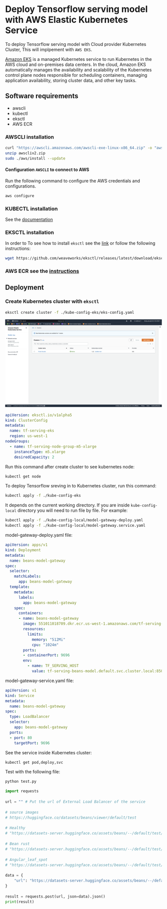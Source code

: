 # Deploy Tensorflow serving model with AWS Elastic Kubernetes Service

To deploy Tensorflow serving model with Cloud provider Kubernetes Cluster, This will implpement with `AWS EKS`.

[Amazon EKS](https://aws.amazon.com/eks/) is a managed Kubernetes service to run Kubernetes in the AWS cloud and on-premises data centers. In the cloud, Amazon EKS automatically manages the availability and scalability of the Kubernetes control plane nodes responsible for scheduling containers, managing application availability, storing cluster data, and other key tasks.

## Software requirements

- awscli
- kubectl
- eksctl
- AWS ECR

### AWSCLI installation

```bash
curl "https://awscli.amazonaws.com/awscli-exe-linux-x86_64.zip" -o "awscliv2.zip"
unzip awscliv2.zip
sudo ./aws/install --update
```

#### Configuration `AWSCLI` to connect to AWS

Run the following command to configure the AWS credentials and configurations.

```bash
aws configure
```

### KUBECTL installation

See the [documentation](https://kubernetes.io/docs/tasks/tools/install-kubectl-linux/)

### EKSCTL installation

In order to To see how to install `eksctl` see the [link](https://docs.aws.amazon.com/eks/latest/userguide/eksctl.html) or follow the following instructions:

```bash
wget https://github.com/weaveworks/eksctl/releases/latest/download/eksctl_$(uname -s)_amd64.tar.gz | tar xzfv eksctl_Linux_amd64.tag.gz
```

### AWS ECR see the [instructions](https://github.com/surawut-jirasaktavee/course-machine-learning-zoomcamp/blob/main/project-capstone/instruction/aws_ecr.md)

## Deployment

### Create Kubernetes cluster with `eksctl`

```bash
eksctl create cluster -f ./kube-config-eks/eks-config.yaml
```

![](https://github.com/surawut-jirasaktavee/course-machine-learning-zoomcamp/blob/main/project-capstone/images/aws_eks.png)

```eks-config.yaml
apiVersion: eksctl.io/v1alpha5
kind: ClusterConfig
metadata:
  name: tf-serving-eks
  region: us-west-1
nodeGroups:
  - name: tf-serving-node-group-m5-xlarge
    instanceType: m5.xlarge
    desiredCapacity: 2
```

Run this command after create cluster to see kubernetes node:

```bash
kubectl get node
```

To deploy Tensorflow sreving in to Kubernetes cluster, run this command:

```bash
kubectl apply -f ./kube-config-eks
```

It depends on the current working directory. If you are inside `kube-config-local` directory you will need to run file by file. For example:

```bash
kubectl apply -f ./kube-config-local/model-gateway-deploy.yaml
kubectl apply -f ./kube-config-local/model-gateway.service.yaml
```

model-gateway-deploy.yaml file:

```model-gateway-deploy.yaml
apiVersion: apps/v1
kind: Deployment
metadata:
  name: beans-model-gateway
spec:
  selector:
    matchLabels:
      app: beans-model-gateway
  template:
    metadata:
      labels:
        app: beans-model-gateway
    spec:
      containers:
      - name: beans-model-gateway
        image: 551011018709.dkr.ecr.us-west-1.amazonaws.com/tf-serving-img:beans-model-gateway-v02
        resources:
          limits:
            memory: "512Mi"
            cpu: "1024m"
        ports:
        - containerPort: 9696
        env:
          - name: TF_SERVING_HOST
            value: tf-serving-beans-model.default.svc.cluster.local:8500

```

model-gateway-service.yaml file:

```model-gateway.service.yaml
apiVersion: v1
kind: Service
metadata:
  name: beans-model-gateway
spec:
  type: LoadBalancer
  selector:
    app: beans-model-gateway
  ports:
  - port: 80
    targetPort: 9696
```

See the service inside Kubernetes cluster:

```bash
kubectl get pod,deploy,svc
```

Test with the following file:

```bash
python test.py
```

```python
import requests

url = "" # Put the url of External Load Balancer of the service

# source images
# https://huggingface.co/datasets/beans/viewer/default/test

# Healthy
# "https://datasets-server.huggingface.co/assets/beans/--/default/test/98/image/image.jpg"

# Bean rust
# "https://datasets-server.huggingface.co/assets/beans/--/default/test/84/image/image.jpg"

# Angular_leaf_spot
# "https://datasets-server.huggingface.co/assets/beans/--/default/test/24/image/image.jpg"

data = {
    "url": "https://datasets-server.huggingface.co/assets/beans/--/default/test/84/image/image.jpg"
}

result = requests.post(url, json=data).json()
print(result)
```
